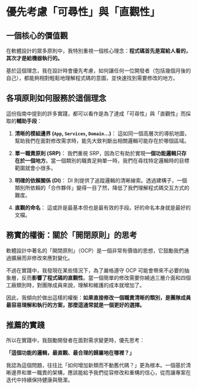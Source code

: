 # 優先考慮「可尋性」與「直觀性」

## 一個核心的價值觀

在軟體設計的眾多原則中，我特別重視一個核心理念：**程式碼首先是寫給人看的，其次才是給機器執行的。**

基於這個理念，我在設計時會優先考慮，如何讓任何一位開發者（包括幾個月後的自己），都能夠相對輕鬆地理解程式碼的意圖，並快速找到需要修改的地方。

## 各項原則如何服務於這個理念

這份指南中提到的許多實踐，都可以看作是為了達成「可尋性」與「直觀性」而採取的**輔助手段**：

1.  **清晰的模組邊界 (`App`, `Services`, `Domain`...)**：
    這如同一個高層次的導航地圖，幫助我們在面對修改需求時，能先大致判斷出相關邏輯可能存在於哪個區域。

2.  **單一職責原則 (SRP)**：
    我們重視 SRP，因為它有助於實現**一個功能邏輯只存在於一個地方**。當一個類別的職責足夠單一時，我們在尋找特定邏輯時的目標範圍就會小很多。

3.  **明確的依賴關係 (DI)**：
    DI 則提供了追蹤邏輯的清晰線索。透過建構子，一個類別所依賴的「合作夥伴」變得一目了然，降低了我們理解程式碼交互方式的難度。

4.  **直觀的命名**：
    這或許是最基本但也是最有效的手段。好的命名本身就是最好的文檔。

## 務實的權衡：關於「開閉原則」的思考

軟體設計中著名的「開閉原則」（OCP）是一個非常有價值的思想，它鼓勵我們通過擴展而非修改來應對變化。

不過在實踐中，我發現在某些情況下，為了嚴格遵守 OCP 可能會帶來不必要的抽象層，反而**影響了程式碼的直觀性**。當一個簡單的修改需要你繞過三層介面和四個工廠類別時，對團隊成員來說，理解和維護的成本就增加了。

因此，我傾向於做出這樣的權衡：**如果直接修改一個職責清晰的類別，是團隊成員最容易理解和執行的方案，那麼這通常就是一個更好的選擇。**

## 推薦的實踐

所以在實踐中，我鼓勵開發者在面對需求變更時，優先思考：

**「這個功能的邏輯，最直觀、最合理的歸屬地在哪裡？」**

我認為這個問題，往往比「如何增加新類而不動舊代碼？」更為根本。一個基於清晰邊界和單一職責的架構，應該能給予我們從容修改和重構的信心，從而讓專案在迭代中持續保持健康與簡潔。
